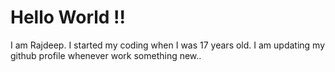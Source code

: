 # Hello World !!

I am Rajdeep. I started my coding when I was 17 years old. I am updating my github profile whenever work something new..
